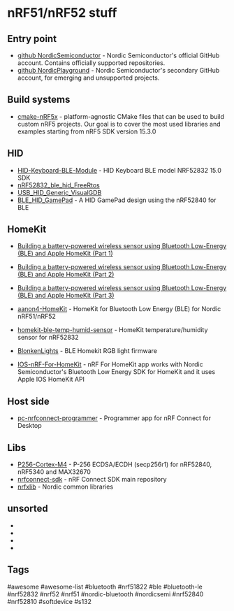 # nRF51/nRF52 stuff


## Entry point

* [github NordicSemiconductor](https://github.com/NordicSemiconductor) - Nordic Semiconductor's official GitHub account. Contains officially supported repositories.
* [github NordicPlayground](https://github.com/NordicPlayground) - Nordic Semiconductor's secondary GitHub account, for emerging and unsupported projects.


## Build systems

* [cmake-nRF5x](https://github.com/Polidea/cmake-nRF5x) - platform-agnostic CMake files that can be used to build custom nRF5 projects. Our goal is to cover the most used libraries and examples starting from nRF5 SDK version 15.3.0



## HID

* [HID-Keyboard-BLE-Module](https://github.com/AnalogDragon/HID-Keyboard-BLE-Module) - HID Keyboard BLE model NRF52832 15.0 SDK
* [nRF52832_ble_hid_FreeRtos](https://github.com/githubwilliamx/nRF52832_ble_hid_FreeRtos)
* [USB_HID_Generic_VisualGDB](https://github.com/skir/HID-Generic/tree/master/USB_HID_Generic_VisualGDB)
* [BLE_HID_GamePad](https://github.com/mmoldsvor/BLE_HID_GamePad) - A HID GamePad design using the nRF52840 for BLE


## HomeKit

* [Building a battery-powered wireless sensor using Bluetooth Low-Energy (BLE) and Apple HomeKit (Part 1)](https://dgross.ca/blog/ble-homekit-sensor-pt1)
* [Building a battery-powered wireless sensor using Bluetooth Low-Energy (BLE) and Apple HomeKit (Part 2)](https://dgross.ca/blog/ble-homekit-sensor-pt2)
* [Building a battery-powered wireless sensor using Bluetooth Low-Energy (BLE) and Apple HomeKit (Part 3)](https://dgross.ca/blog/ble-homekit-sensor-pt3)

* [aanon4-HomeKit](https://github.com/aanon4/HomeKit) - HomeKit for Bluetooth Low Energy (BLE) for Nordic nRF51/nRF52
* [homekit-ble-temp-humid-sensor](https://github.com/danielpgross/homekit-ble-temp-humid-sensor) - HomeKit temperature/humidity sensor for nRF52832
* [BlonkenLights](https://github.com/drewcassidy/BlonkenLights) - BLE Homekit RGB light firmware
* [IOS-nRF-For-HomeKit](https://github.com/NordicPlayground/IOS-nRF-For-HomeKit) - nRF For HomeKit app works with Nordic Semiconductor's Bluetooth Low Energy SDK for HomeKit and it uses Apple IOS HomeKit API


## Host side

* [pc-nrfconnect-programmer](https://github.com/NordicSemiconductor/pc-nrfconnect-programmer) - Programmer app for nRF Connect for Desktop




## Libs

* [P256-Cortex-M4](https://github.com/Emill/P256-Cortex-M4) - P-256 ECDSA/ECDH (secp256r1) for nRF52840, nRF5340 and MAX32670
* [nrfconnect-sdk](https://github.com/nrfconnect/sdk-nrf) - nRF Connect SDK main repository
* [nrfxlib](https://github.com/nrfconnect/sdk-nrfxlib) - Nordic common libraries



## unsorted

* []()
* []()
* []()
* []()


## Tags

#awesome
#awesome-list
#bluetooth
#nrf51822
#ble
#bluetooth-le
#nrf52832
#nrf52
#nrf51
#nordic-bluetooth
#nordicsemi
#nrf52840
#nrf52810
#softdevice
#s132